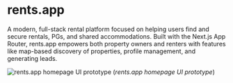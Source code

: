 # rents.app
A modern, full-stack rental platform focused on helping users find and secure rentals, PGs, and shared accommodations. Built with the Next.js App Router, rents.app empowers both property owners and renters with features like map-based discovery of properties, profile management, and generating leads.  

![rents.app homepage UI prototype](rents.app_prototype.png)
(_rents.app homepage UI prototype_)
